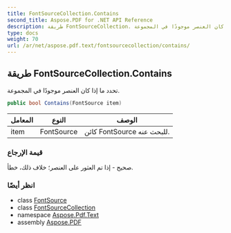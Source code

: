 ```yaml
---
title: FontSourceCollection.Contains
second_title: Aspose.PDF for .NET API Reference
description: طريقة FontSourceCollection. تحدد ما إذا كان العنصر موجودًا في المجموعة
type: docs
weight: 70
url: /ar/net/aspose.pdf.text/fontsourcecollection/contains/
---
```

## طريقة FontSourceCollection.Contains

تحدد ما إذا كان العنصر موجودًا في المجموعة.

```csharp
public bool Contains(FontSource item)
```

| المعامل | النوع | الوصف |
| --- | --- | --- |
| item | FontSource | كائن FontSource للبحث عنه. |

### قيمة الإرجاع

صحيح - إذا تم العثور على العنصر؛ خلاف ذلك، خطأ.

### انظر أيضًا

* class [FontSource](../../fontsource/)
* class [FontSourceCollection](../)
* namespace [Aspose.Pdf.Text](../../../aspose.pdf.text/)
* assembly [Aspose.PDF](../../../)